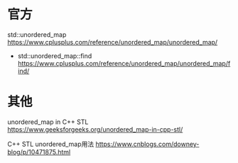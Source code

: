 
# 官方

std::unordered_map https://www.cplusplus.com/reference/unordered_map/unordered_map/
- std::unordered_map::find https://www.cplusplus.com/reference/unordered_map/unordered_map/find/

# 其他

unordered_map in C++ STL https://www.geeksforgeeks.org/unordered_map-in-cpp-stl/

C++ STL unordered_map用法 https://www.cnblogs.com/downey-blog/p/10471875.html
